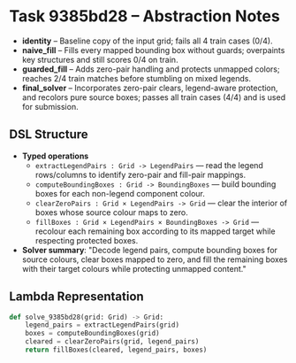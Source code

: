 # Task 9385bd28 – Abstraction Notes

- **identity** – Baseline copy of the input grid; fails all 4 train cases (0/4).
- **naive_fill** – Fills every mapped bounding box without guards; overpaints key structures and still scores 0/4 on train.
- **guarded_fill** – Adds zero-pair handling and protects unmapped colors; reaches 2/4 train matches before stumbling on mixed legends.
- **final_solver** – Incorporates zero-pair clears, legend-aware protection, and recolors pure source boxes; passes all train cases (4/4) and is used for submission.

## DSL Structure
- **Typed operations**
  - `extractLegendPairs : Grid -> LegendPairs` — read the legend rows/columns to identify zero-pair and fill-pair mappings.
  - `computeBoundingBoxes : Grid -> BoundingBoxes` — build bounding boxes for each non-legend component colour.
  - `clearZeroPairs : Grid × LegendPairs -> Grid` — clear the interior of boxes whose source colour maps to zero.
  - `fillBoxes : Grid × LegendPairs × BoundingBoxes -> Grid` — recolour each remaining box according to its mapped target while respecting protected boxes.
- **Solver summary**: "Decode legend pairs, compute bounding boxes for source colours, clear boxes mapped to zero, and fill the remaining boxes with their target colours while protecting unmapped content."

## Lambda Representation

```python
def solve_9385bd28(grid: Grid) -> Grid:
    legend_pairs = extractLegendPairs(grid)
    boxes = computeBoundingBoxes(grid)
    cleared = clearZeroPairs(grid, legend_pairs)
    return fillBoxes(cleared, legend_pairs, boxes)
```
